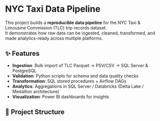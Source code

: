 # NYC Taxi Data Pipeline

This project builds a **reproducible data pipeline** for the NYC Taxi & Limousine Commission (TLC) trip records dataset.  
It demonstrates how raw data can be ingested, cleaned, transformed, and made analytics-ready across multiple platforms.

## ✨ Features
- **Ingestion**: Bulk import of TLC Parquet → PSV/CSV → SQL Server & PostgreSQL
- **Validation**: Python scripts for schema and data quality checks
- **Transformation**: SQL stored procedures + Airflow DAGs
- **Analytics**: Aggregations in SQL Server / Databricks (Delta Lake / Medallion architecture)
- **Visualization**: Power BI dashboards for insights

## 📂 Project Structure
